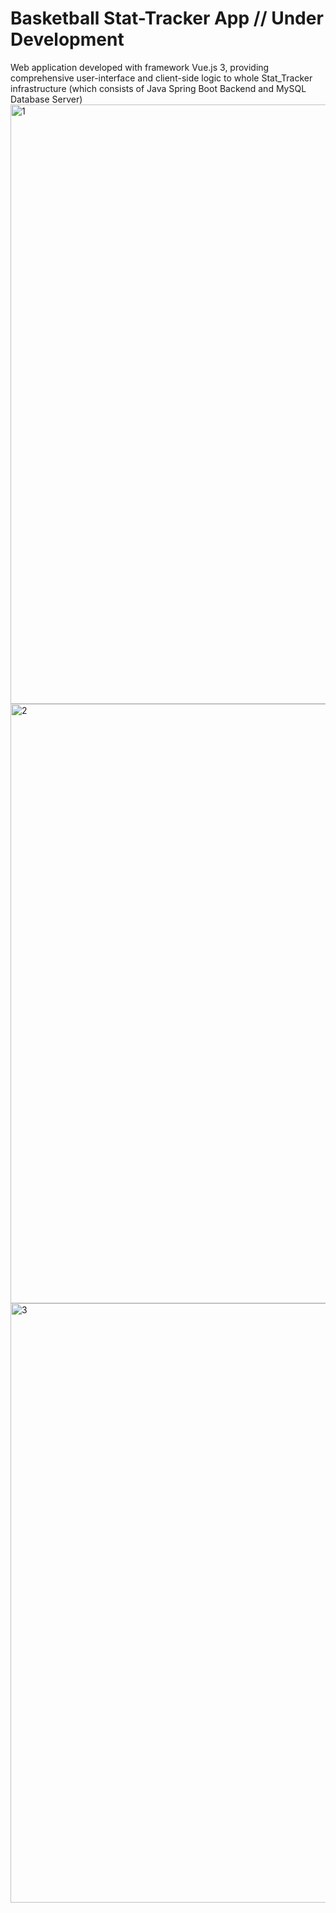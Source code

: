 # Basketball Stat-Tracker App // Under Development

Web application developed with framework Vue.js 3, providing comprehensive user-interface and client-side logic to whole Stat_Tracker infrastructure (which consists of Java Spring Boot Backend and MySQL Database Server)
<img width="959" alt="1" src="https://github.com/user-attachments/assets/4e6ab98d-df97-46c8-abb8-1eac364bf82c">
<img width="959" alt="2" src="https://github.com/user-attachments/assets/79a80520-5f13-4683-9198-ffc7715293fa">
<img width="959" alt="3" src="https://github.com/user-attachments/assets/d1b46f38-b7c9-4add-9339-bfd6b93f2ccb">
